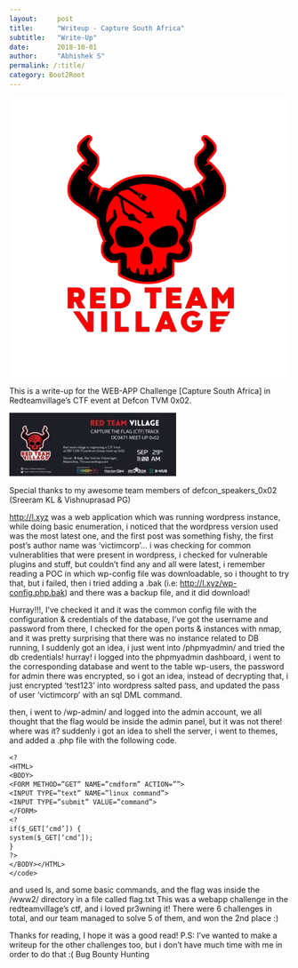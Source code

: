```yaml
---
layout:     post
title:      "Writeup - Capture South Africa"
subtitle:   "Write-Up"
date:       2018-10-01 
author:     "Abhishek S"
permalink: /:title/
category: Boot2Root
---
```


![](/img/redteam/redteamlogo.png) 


This is a write-up for the WEB-APP Challenge [Capture South Africa] in Redteamvillage’s CTF event at Defcon TVM 0x02.


![](/img/redteam/redteambanner.jpg)


Special thanks to my awesome team members of defcon_speakers_0x02 (Sreeram KL & Vishnuprasad PG)

<p>

http://l.xyz was a web application which was running wordpress instance, while doing basic enumeration, i noticed that the wordpress version used was the most latest one, and the first post was something fishy, the first post’s author name was ‘victimcorp’… i was checking for common vulnerablities that were present in wordpress, i checked for vulnerable plugins and stuff, but couldn’t find any and all were latest, i remember reading a POC in which wp-config file was downloadable, so i thought to try that, but i failed, then i tried adding a .bak (i.e: http://l.xyz/wp-config.php.bak) and there was a backup file, and it did download! </p>


<p>Hurray!!!, I’ve checked it and it was the common config file with the configuration & credentials of the database, I’ve got the username and password from there, I checked for the open ports & instances with nmap, and it was pretty surprising that there was no instance related to DB running, I suddenly got an idea, i just went into /phpmyadmin/ and tried the db credentials! hurray! i logged into the phpmyadmin dashboard, i went to the corresponding database and went to the table wp-users, the password for admin there was encrypted, so i got an idea, instead of decrypting that, i just encrypted ‘test123’ into wordpress salted pass, and updated the pass of user ‘victimcorp’ with an sql DML command.  </p>
  
 <p> 
then, i went to /wp-admin/ and logged into the admin account, we all thought that the flag would be inside the admin panel, but it was not there! where was it? suddenly i got an idea to shell the server, i went to themes, and added a .php file with the following code. </p>

```
<?
<HTML>
<BODY>
<FORM METHOD=”GET” NAME=”cmdform” ACTION=””>
<INPUT TYPE=”text” NAME=”linux command”>
<INPUT TYPE=”submit” VALUE=”command”>
</FORM>
<?
if($_GET[‘cmd’]) {
system($_GET[‘cmd’]);
}
?>
</BODY></HTML>
</code>
```


<p>
and used ls, and some basic commands, and the flag was inside the /www2/ directory in a file called flag.txt
This was a webapp challenge in the redteamvillage’s ctf, and i loved pr3wning it! There were 6 challenges in total, and our team managed to solve 5 of them, and won the 2nd place :) </p>

<p>
Thanks for reading, I hope it was a good read!
P.S: I’ve wanted to make a writeup for the other challenges too, but i don’t have much time with me in order to do that :(
Bug Bounty Hunting
  </p>
